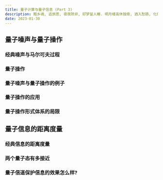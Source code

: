 ```yaml
---
title: 量子计算与量子信息 (Part 3)
description: 黯乡魂, 追旅思, 夜夜除非, 好梦留人睡. 明月楼高休独倚, 酒入愁肠, 化作相思泪.
date: 2023-01-30
---
```


## 量子噪声与量子操作

### 经典噪声与马尔可夫过程

### 量子操作

### 量子噪声与量子操作的例子

### 量子操作的应用

### 量子操作形式体系的局限

## 量子信息的距离度量

### 经典信息的距离度量

### 两个量子态有多接近

### 量子信道保护信息的效果怎么样? 
